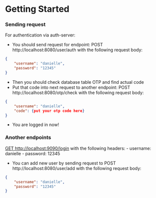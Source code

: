 # Getting Started

### Sending request

For authentication via auth-server:
* You should send request for endpoint: POST http://localhost:8080/user/auth with the following request body:
```json
{
    "username": "danielle",
    "password": "12345"
}
```
* Then you should check database table OTP and find actual code
* Put that code into next request to another endpoint: POST http://localhost:8080/otp/check with the following request body:

```json
{
    "username": "danielle",
    "code": {put your otp code here}
}
```
* You are logged in now!

### Another endpoints
  [GET http://localhost:9090/login](http://localhost:9090/login) with the following headers:
    - username: danielle
    - password: 12345

* You can add new user by sending request to POST http://localhost:8080/user/add with the following request body:
```json
{
    "username": "danielle",
    "password": "12345"
}
```
